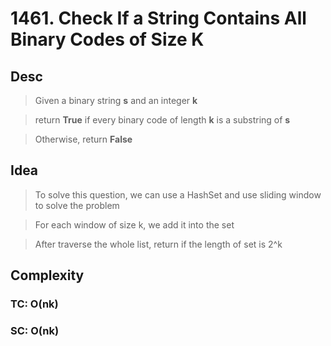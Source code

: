 # 1461. Check If a String Contains All Binary Codes of Size K

## Desc

> Given a binary string **s** and an integer **k**

> return **True** if every binary code of length **k** is a substring of **s**

> Otherwise, return **False**

## Idea

> To solve this question, we can use a HashSet and use sliding window to solve the problem

> For each window of size k, we add it into the set

> After traverse the whole list, return if the length of set is 2^k

## Complexity

### TC: O(nk)

### SC: O(nk)